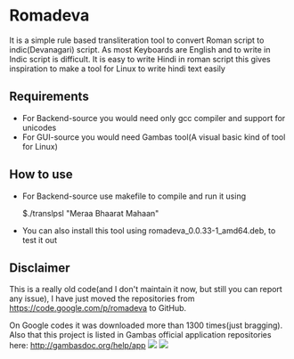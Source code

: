 Romadeva
========


It is a simple rule based transliteration tool to convert Roman script to indic(Devanagari) script. As most Keyboards are English and to write in Indic script is difficult. It is easy to write Hindi in roman script this gives inspiration to make a tool for Linux to write hindi text easily

## Requirements ##
* For Backend-source you would need only gcc compiler and support for unicodes
* For GUI-source you would need Gambas tool(A visual basic kind of tool for Linux)

## How to use ##

* For Backend-source use makefile to compile and run it using <p>
$./translpsl "Meraa Bhaarat Mahaan"
* You can also install this tool using romadeva_0.0.33-1_amd64.deb, to test it out

## Disclaimer ##

This is a really old code(and I don't maintain it now, but still you can report any issue), I have just moved the repositories from https://code.google.com/p/romadeva to GitHub.<p>
On Google codes it was downloaded more than 1300 times(just bragging). Also that this project is listed in Gambas official application repositories here: http://gambasdoc.org/help/app
![](http://3.bp.blogspot.com/-o2jIdn6iP9g/T-r2Y-9JIMI/AAAAAAAAE_s/bnTPXP6yxW0/s1600/romadeva.png)
![](http://2.bp.blogspot.com/-2ifzp30CbV0/T-r2XovIK4I/AAAAAAAAE_k/Cojb-vLDccE/s1600/2.png)
